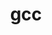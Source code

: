 ---
title: "gcc"
layout: cache
category: package
meta: {"versions": ["10.2.0", "6.4.0", "7.3.0", "7.4.0", "8.1.0", "9.3.0"], "compilers": ["gcc@10.3.0", "gcc@4.8.5", "gcc@7.4.0", "gcc@7.5.0", "gcc@8.1.0", "gcc@8.2.1", "gcc@8.3.1", "gcc@8.4.1", "gcc@9.3.0"]}
spec_files: 
 - spec-0.json
 - spec-1.json
 - spec-2.json
 - spec-3.json
 - spec-4.json
 - spec-5.json
 - spec-6.json
 - spec-7.json
 - spec-8.json
 - spec-9.json
 - spec-10.json
 - spec-11.json
 - spec-12.json
 - spec-13.json
 - spec-14.json
 - spec-15.json
 - spec-16.json
 - spec-17.json
 - spec-18.json
 - spec-19.json
 - spec-20.json
 - spec-21.json
 - spec-22.json
 - spec-23.json
 - spec-24.json
 - spec-25.json
 - spec-26.json
 - spec-27.json
 - spec-28.json
 - spec-29.json
 - spec-30.json
 - spec-31.json
 - spec-32.json
 - spec-33.json
 - spec-34.json
 - spec-35.json
 - spec-36.json
 - spec-37.json
 - spec-38.json
 - spec-39.json
 - spec-40.json
 - spec-41.json
 - spec-42.json
 - spec-43.json
 - spec-44.json
 - spec-45.json
 - spec-46.json
 - spec-47.json
 - spec-48.json
 - spec-49.json
 - spec-50.json
 - spec-51.json
 - spec-52.json
 - spec-53.json
 - spec-54.json
 - spec-55.json
 - spec-56.json
spec_names:
 - 'gcc@7.3.0%gcc@4.8.5~binutils~nvptx~piclibs~strip languages=c,c++,fortran patches=51aebe8 arch=linux-rhel7-x86_64 ^gmp@6.1.2%gcc@4.8.5 arch=linux-rhel7-x86_64 ^isl@0.18%gcc@4.8.5 arch=linux-rhel7-x86_64 ^libiconv@1.16%gcc@4.8.5 arch=linux-rhel7-x86_64 ^mpc@1.1.0%gcc@4.8.5 arch=linux-rhel7-x86_64 ^mpfr@3.1.6%gcc@4.8.5 patches=66a5d58 arch=linux-rhel7-x86_64 ^zlib@1.2.11%gcc@4.8.5+optimize+pic+shared arch=linux-rhel7-x86_64'
 - 'gcc@7.3.0%gcc@4.8.5~binutils~nvptx~piclibs+strip languages=c,c++,fortran patches=51aebe8 arch=linux-centos7-x86_64 ^gmp@6.1.2%gcc@4.8.5 arch=linux-centos7-x86_64 ^isl@0.18%gcc@4.8.5 arch=linux-centos7-x86_64 ^libiconv@1.16%gcc@4.8.5 arch=linux-centos7-x86_64 ^mpc@1.1.0%gcc@4.8.5 arch=linux-centos7-x86_64 ^mpfr@3.1.6%gcc@4.8.5 patches=66a5d58 arch=linux-centos7-x86_64 ^zlib@1.2.11%gcc@4.8.5+optimize+pic+shared arch=linux-centos7-x86_64'
 - 'gcc@7.3.0%gcc@7.4.0~binutils~nvptx~piclibs+strip languages=c,c++,fortran patches=51aebe8 arch=linux-ubuntu18.04-ppc64le ^gmp@6.1.2%gcc@7.4.0 arch=linux-ubuntu18.04-ppc64le ^isl@0.18%gcc@7.4.0 arch=linux-ubuntu18.04-ppc64le ^mpc@1.1.0%gcc@7.4.0 arch=linux-ubuntu18.04-ppc64le ^mpfr@3.1.6%gcc@7.4.0 patches=66a5d58 arch=linux-ubuntu18.04-ppc64le ^zlib@1.2.11%gcc@7.4.0+optimize+pic+shared arch=linux-ubuntu18.04-ppc64le'
 - 'gcc@7.3.0%gcc@4.8.5~binutils~nvptx~piclibs+strip languages=c,c++,fortran patches=51aebe8 arch=linux-centos7-ppc64le ^gmp@6.1.2%gcc@4.8.5 arch=linux-centos7-ppc64le ^isl@0.18%gcc@4.8.5 arch=linux-centos7-ppc64le ^mpc@1.1.0%gcc@4.8.5 arch=linux-centos7-ppc64le ^mpfr@3.1.6%gcc@4.8.5 patches=66a5d58 arch=linux-centos7-ppc64le ^zlib@1.2.11%gcc@4.8.5+optimize+pic+shared arch=linux-centos7-ppc64le'
 - 'gcc@8.1.0%gcc@4.8.5~binutils~bootstrap~nvptx~piclibs+strip languages=c,c++,fortran patches=49341f7,51aebe8,dc1ca24 arch=linux-rhel7-x86_64 ^gmp@6.1.2%gcc@4.8.5 arch=linux-rhel7-x86_64 ^isl@0.18%gcc@4.8.5 arch=linux-rhel7-x86_64 ^mpc@1.1.0%gcc@4.8.5 arch=linux-rhel7-x86_64 ^mpfr@3.1.6%gcc@4.8.5 patches=7a6dd71 arch=linux-rhel7-x86_64 ^zlib@1.2.11%gcc@4.8.5+optimize+pic+shared arch=linux-rhel7-x86_64'
 - 'gcc@8.1.0%gcc@4.8.5~binutils~nvptx~piclibs+strip languages=c,c++,fortran patches=49341f7,51aebe8,dc1ca24 arch=linux-rhel7-x86_64 ^gmp@6.1.2%gcc@4.8.5 arch=linux-rhel7-x86_64 ^isl@0.18%gcc@4.8.5 arch=linux-rhel7-x86_64 ^mpc@1.1.0%gcc@4.8.5 arch=linux-rhel7-x86_64 ^mpfr@3.1.6%gcc@4.8.5 patches=7a6dd71 arch=linux-rhel7-x86_64 ^zlib@1.2.11%gcc@4.8.5+optimize+pic+shared arch=linux-rhel7-x86_64'
 - 'gcc@8.1.0%gcc@4.8.5~binutils~bootstrap~nvptx~piclibs+strip languages=c,c++,fortran patches=49341f7,51aebe8,dc1ca24 arch=linux-rhel7-ppc64le ^gmp@6.1.2%gcc@4.8.5 arch=linux-rhel7-ppc64le ^isl@0.18%gcc@4.8.5 arch=linux-rhel7-ppc64le ^mpc@1.1.0%gcc@4.8.5 arch=linux-rhel7-ppc64le ^mpfr@3.1.6%gcc@4.8.5 patches=7a6dd71 arch=linux-rhel7-ppc64le ^zlib@1.2.11%gcc@4.8.5+optimize+pic+shared arch=linux-rhel7-ppc64le'
 - 'gcc@8.1.0%gcc@4.8.5~binutils~nvptx~piclibs+strip languages=c,c++,fortran patches=49341f7,51aebe8,dc1ca24 arch=linux-centos7-ppc64le ^gmp@6.1.2%gcc@4.8.5 arch=linux-centos7-ppc64le ^isl@0.18%gcc@4.8.5 arch=linux-centos7-ppc64le ^mpc@1.1.0%gcc@4.8.5 arch=linux-centos7-ppc64le ^mpfr@3.1.6%gcc@4.8.5 patches=7a6dd71 arch=linux-centos7-ppc64le ^zlib@1.2.11%gcc@4.8.5+optimize+pic+shared arch=linux-centos7-ppc64le'
 - 'gcc@9.3.0%gcc@4.8.5~binutils+bootstrap~graphite~nvptx~piclibs+strip languages=c,c++,fortran arch=linux-rhel7-ppc64le ^gmp@6.2.1%gcc@4.8.5 arch=linux-rhel7-ppc64le ^mpc@1.1.0%gcc@4.8.5 arch=linux-rhel7-ppc64le ^mpfr@3.1.6%gcc@4.8.5 patches=7a6dd71 arch=linux-rhel7-ppc64le ^zlib@1.2.11%gcc@4.8.5+optimize+pic+shared arch=linux-rhel7-ppc64le'
 - 'gcc@10.2.0%gcc@7.5.0~binutils+bootstrap~graphite~nvptx~piclibs~strip languages=c,c++,fortran patches=2c18531 arch=linux-ubuntu18.04-x86_64 ^gmp@6.2.1%gcc@7.5.0 arch=linux-ubuntu18.04-x86_64 ^mpc@1.1.0%gcc@7.5.0 arch=linux-ubuntu18.04-x86_64 ^mpfr@4.1.0%gcc@7.5.0 arch=linux-ubuntu18.04-x86_64 ^zlib@1.2.11%gcc@7.5.0+optimize+pic+shared arch=linux-ubuntu18.04-x86_64 ^zstd@1.5.0%gcc@7.5.0~ipo~legacy~lz4~lzma~multithread+programs+shared+static~zlib build_type=RelWithDebInfo arch=linux-ubuntu18.04-x86_64'
 - 'gcc@7.3.0%gcc@8.2.1~binutils~nvptx~piclibs+strip languages=c,c++,fortran patches=51aebe8 arch=linux-centos8-x86_64 ^gmp@6.1.2%gcc@8.2.1 arch=linux-centos8-x86_64 ^isl@0.18%gcc@8.2.1 arch=linux-centos8-x86_64 ^libiconv@1.16%gcc@8.2.1 arch=linux-centos8-x86_64 ^mpc@1.1.0%gcc@8.2.1 arch=linux-centos8-x86_64 ^mpfr@3.1.6%gcc@8.2.1 patches=66a5d58 arch=linux-centos8-x86_64 ^zlib@1.2.11%gcc@8.2.1+optimize+pic+shared arch=linux-centos8-x86_64'
 - 'gcc@7.4.0%gcc@4.8.5~binutils~bootstrap~graphite~nvptx~piclibs~strip languages=c,c++,fortran patches=b620e92,dc1ca24 arch=linux-rhel7-ppc64le ^gmp@6.1.2%gcc@4.8.5 arch=linux-rhel7-ppc64le ^mpc@1.1.0%gcc@4.8.5 arch=linux-rhel7-ppc64le ^mpfr@3.1.6%gcc@4.8.5 patches=7a6dd71 arch=linux-rhel7-ppc64le ^zlib@1.2.11%gcc@4.8.5+optimize+pic+shared arch=linux-rhel7-ppc64le'
 - 'gcc@8.1.0%gcc@4.8.5~binutils~nvptx~piclibs+strip languages=c,c++,fortran patches=49341f7,51aebe8,dc1ca24 arch=linux-rhel7-ppc64le ^gmp@6.1.2%gcc@4.8.5 arch=linux-rhel7-ppc64le ^isl@0.18%gcc@4.8.5 arch=linux-rhel7-ppc64le ^mpc@1.1.0%gcc@4.8.5 arch=linux-rhel7-ppc64le ^mpfr@3.1.6%gcc@4.8.5 patches=7a6dd71 arch=linux-rhel7-ppc64le ^zlib@1.2.11%gcc@4.8.5+optimize+pic+shared arch=linux-rhel7-ppc64le'
 - 'gcc@10.2.0%gcc@8.4.1~binutils+bootstrap~graphite~nvptx~piclibs~strip languages=c,c++,fortran patches=2c18531 arch=linux-rhel8-ppc64le ^gmp@6.2.1%gcc@8.4.1 arch=linux-rhel8-ppc64le ^mpc@1.1.0%gcc@8.4.1 arch=linux-rhel8-ppc64le ^mpfr@4.1.0%gcc@8.4.1 arch=linux-rhel8-ppc64le ^zlib@1.2.11%gcc@8.4.1+optimize+pic+shared arch=linux-rhel8-ppc64le ^zstd@1.5.0%gcc@8.4.1~ipo~legacy~lz4~lzma~multithread+programs+shared+static~zlib build_type=RelWithDebInfo arch=linux-rhel8-ppc64le'
 - 'gcc@8.1.0%gcc@4.8.5~binutils~bootstrap~nvptx~piclibs+strip languages=c,c++,fortran patches=49341f7,51aebe8,dc1ca24 arch=linux-centos7-ppc64le ^gmp@6.1.2%gcc@4.8.5 arch=linux-centos7-ppc64le ^isl@0.18%gcc@4.8.5 arch=linux-centos7-ppc64le ^mpc@1.1.0%gcc@4.8.5 arch=linux-centos7-ppc64le ^mpfr@3.1.6%gcc@4.8.5 patches=7a6dd71 arch=linux-centos7-ppc64le ^zlib@1.2.11%gcc@4.8.5+optimize+pic+shared arch=linux-centos7-ppc64le'
 - 'gcc@10.2.0%gcc@10.3.0~binutils+bootstrap~graphite~nvptx~piclibs~strip languages=c,c++,fortran patches=2c18531 arch=linux-ubuntu21.04-ppc64le ^gmp@6.2.1%gcc@10.3.0 arch=linux-ubuntu21.04-ppc64le ^mpc@1.1.0%gcc@10.3.0 arch=linux-ubuntu21.04-ppc64le ^mpfr@4.1.0%gcc@10.3.0 arch=linux-ubuntu21.04-ppc64le ^zlib@1.2.11%gcc@10.3.0+optimize+pic+shared arch=linux-ubuntu21.04-ppc64le ^zstd@1.5.0%gcc@10.3.0~ipo~legacy~lz4~lzma~multithread+programs+shared+static~zlib build_type=RelWithDebInfo arch=linux-ubuntu21.04-ppc64le'
 - 'gcc@7.3.0%gcc@8.3.1~binutils~nvptx~piclibs+strip languages=c,c++,fortran patches=51aebe8 arch=linux-rhel8-x86_64 ^gmp@6.1.2%gcc@8.3.1 arch=linux-rhel8-x86_64 ^isl@0.18%gcc@8.3.1 arch=linux-rhel8-x86_64 ^libiconv@1.16%gcc@8.3.1 arch=linux-rhel8-x86_64 ^mpc@1.1.0%gcc@8.3.1 arch=linux-rhel8-x86_64 ^mpfr@3.1.6%gcc@8.3.1 patches=66a5d58 arch=linux-rhel8-x86_64 ^zlib@1.2.11%gcc@8.3.1+optimize+pic+shared arch=linux-rhel8-x86_64'
 - 'gcc@7.3.0%gcc@7.4.0~binutils~nvptx~piclibs~strip languages=c,c++,fortran patches=51aebe8 arch=linux-ubuntu18.04-ppc64le ^gmp@6.1.2%gcc@7.4.0 arch=linux-ubuntu18.04-ppc64le ^isl@0.18%gcc@7.4.0 arch=linux-ubuntu18.04-ppc64le ^libiconv@1.16%gcc@7.4.0 arch=linux-ubuntu18.04-ppc64le ^mpc@1.1.0%gcc@7.4.0 arch=linux-ubuntu18.04-ppc64le ^mpfr@3.1.6%gcc@7.4.0 patches=66a5d58 arch=linux-ubuntu18.04-ppc64le ^zlib@1.2.11%gcc@7.4.0+optimize+pic+shared arch=linux-ubuntu18.04-ppc64le'
 - 'gcc@7.3.0%gcc@7.4.0~binutils~nvptx~piclibs+strip languages=c,c++,fortran patches=51aebe8 arch=linux-ubuntu18.04-ppc64le ^gmp@6.1.2%gcc@7.4.0 arch=linux-ubuntu18.04-ppc64le ^isl@0.18%gcc@7.4.0 arch=linux-ubuntu18.04-ppc64le ^mpc@1.1.0%gcc@7.4.0 arch=linux-ubuntu18.04-ppc64le ^mpfr@3.1.6%gcc@7.4.0 patches=7a6dd71 arch=linux-ubuntu18.04-ppc64le ^zlib@1.2.11%gcc@7.4.0+optimize+pic+shared arch=linux-ubuntu18.04-ppc64le'
 - 'gcc@7.3.0%gcc@8.3.1~binutils~nvptx~piclibs+strip languages=c,c++,fortran patches=51aebe8 arch=linux-centos8-x86_64 ^gmp@6.1.2%gcc@8.3.1 arch=linux-centos8-x86_64 ^isl@0.18%gcc@8.3.1 arch=linux-centos8-x86_64 ^libiconv@1.16%gcc@8.3.1 arch=linux-centos8-x86_64 ^mpc@1.1.0%gcc@8.3.1 arch=linux-centos8-x86_64 ^mpfr@3.1.6%gcc@8.3.1 patches=66a5d58 arch=linux-centos8-x86_64 ^zlib@1.2.11%gcc@8.3.1+optimize+pic+shared arch=linux-centos8-x86_64'
 - 'gcc@9.3.0%gcc@4.8.5~binutils~bootstrap~graphite~nvptx~piclibs+strip languages=c,c++,fortran arch=linux-rhel7-ppc64le ^gmp@6.2.1%gcc@4.8.5 arch=linux-rhel7-ppc64le ^mpc@1.1.0%gcc@4.8.5 arch=linux-rhel7-ppc64le ^mpfr@3.1.6%gcc@4.8.5 patches=7a6dd71 arch=linux-rhel7-ppc64le ^zlib@1.2.11%gcc@4.8.5+optimize+pic+shared arch=linux-rhel7-ppc64le'
 - 'gcc@8.1.0%gcc@4.8.5~binutils~bootstrap~graphite~nvptx~piclibs+strip languages=c,c++,fortran patches=49341f7,51aebe8,dc1ca24 arch=linux-rhel7-x86_64 ^gmp@6.2.1%gcc@4.8.5 arch=linux-rhel7-x86_64 ^mpc@1.1.0%gcc@4.8.5 arch=linux-rhel7-x86_64 ^mpfr@3.1.6%gcc@4.8.5 patches=7a6dd71 arch=linux-rhel7-x86_64 ^zlib@1.2.11%gcc@4.8.5+optimize+pic+shared arch=linux-rhel7-x86_64'
 - 'gcc@8.1.0%gcc@4.8.5~binutils~bootstrap~nvptx~piclibs+strip languages=c,c++,fortran patches=49341f7,51aebe8,dc1ca24 arch=linux-centos7-x86_64 ^gmp@6.1.2%gcc@4.8.5 arch=linux-centos7-x86_64 ^isl@0.18%gcc@4.8.5 arch=linux-centos7-x86_64 ^mpc@1.1.0%gcc@4.8.5 arch=linux-centos7-x86_64 ^mpfr@3.1.6%gcc@4.8.5 patches=7a6dd71 arch=linux-centos7-x86_64 ^zlib@1.2.11%gcc@4.8.5+optimize+pic+shared arch=linux-centos7-x86_64'
 - 'gcc@10.2.0%gcc@9.3.0~binutils+bootstrap~graphite~nvptx~piclibs~strip languages=c,c++,fortran patches=2c18531 arch=linux-ubuntu20.04-x86_64 ^gmp@6.2.1%gcc@9.3.0 arch=linux-ubuntu20.04-x86_64 ^mpc@1.1.0%gcc@9.3.0 arch=linux-ubuntu20.04-x86_64 ^mpfr@4.1.0%gcc@9.3.0 arch=linux-ubuntu20.04-x86_64 ^zlib@1.2.11%gcc@9.3.0+optimize+pic+shared arch=linux-ubuntu20.04-x86_64 ^zstd@1.5.0%gcc@9.3.0~ipo~legacy~lz4~lzma~multithread+programs+shared+static~zlib build_type=RelWithDebInfo arch=linux-ubuntu20.04-x86_64'
 - 'gcc@10.2.0%gcc@10.3.0~binutils+bootstrap~graphite~nvptx~piclibs~strip languages=c,c++,fortran patches=2c18531 arch=linux-ubuntu21.04-x86_64 ^gmp@6.2.1%gcc@10.3.0 arch=linux-ubuntu21.04-x86_64 ^mpc@1.1.0%gcc@10.3.0 arch=linux-ubuntu21.04-x86_64 ^mpfr@4.1.0%gcc@10.3.0 arch=linux-ubuntu21.04-x86_64 ^zlib@1.2.11%gcc@10.3.0+optimize+pic+shared arch=linux-ubuntu21.04-x86_64 ^zstd@1.5.0%gcc@10.3.0~ipo~legacy~lz4~lzma~multithread+programs+shared+static~zlib build_type=RelWithDebInfo arch=linux-ubuntu21.04-x86_64'
 - 'gcc@8.1.0%gcc@4.8.5~binutils~bootstrap~graphite~nvptx~piclibs+strip languages=c,c++,fortran patches=49341f7,51aebe8,dc1ca24 arch=linux-rhel7-ppc64le ^gmp@6.1.2%gcc@4.8.5 arch=linux-rhel7-ppc64le ^mpc@1.1.0%gcc@4.8.5 arch=linux-rhel7-ppc64le ^mpfr@3.1.6%gcc@4.8.5 patches=7a6dd71 arch=linux-rhel7-ppc64le ^zlib@1.2.11%gcc@4.8.5+optimize+pic+shared arch=linux-rhel7-ppc64le'
 - 'gcc@8.1.0%gcc@4.8.5~binutils~bootstrap~graphite~nvptx~piclibs+strip languages=c,c++,fortran patches=49341f7,51aebe8,dc1ca24 arch=linux-rhel7-ppc64le ^gmp@6.2.1%gcc@4.8.5 arch=linux-rhel7-ppc64le ^mpc@1.1.0%gcc@4.8.5 arch=linux-rhel7-ppc64le ^mpfr@3.1.6%gcc@4.8.5 patches=7a6dd71 arch=linux-rhel7-ppc64le ^zlib@1.2.11%gcc@4.8.5+optimize+pic+shared arch=linux-rhel7-ppc64le'
 - 'gcc@7.3.0%gcc@7.4.0~binutils~nvptx~piclibs+strip languages=c,c++,fortran patches=51aebe8 arch=linux-ubuntu18.04-x86_64 ^gmp@6.1.2%gcc@7.4.0 arch=linux-ubuntu18.04-x86_64 ^isl@0.18%gcc@7.4.0 arch=linux-ubuntu18.04-x86_64 ^libiconv@1.16%gcc@7.4.0 arch=linux-ubuntu18.04-x86_64 ^mpc@1.1.0%gcc@7.4.0 arch=linux-ubuntu18.04-x86_64 ^mpfr@3.1.6%gcc@7.4.0 patches=66a5d58 arch=linux-ubuntu18.04-x86_64 ^zlib@1.2.11%gcc@7.4.0+optimize+pic+shared arch=linux-ubuntu18.04-x86_64'
 - 'gcc@7.3.0%gcc@7.4.0~binutils~nvptx~piclibs+strip languages=c,c++,fortran patches=51aebe8 arch=linux-ubuntu18.04-ppc64le ^gmp@6.1.2%gcc@7.4.0 arch=linux-ubuntu18.04-ppc64le ^isl@0.18%gcc@7.4.0 arch=linux-ubuntu18.04-ppc64le ^libiconv@1.16%gcc@7.4.0 arch=linux-ubuntu18.04-ppc64le ^mpc@1.1.0%gcc@7.4.0 arch=linux-ubuntu18.04-ppc64le ^mpfr@3.1.6%gcc@7.4.0 patches=66a5d58 arch=linux-ubuntu18.04-ppc64le ^zlib@1.2.11%gcc@7.4.0+optimize+pic+shared arch=linux-ubuntu18.04-ppc64le'
 - 'gcc@7.3.0%gcc@4.8.5~binutils~nvptx~piclibs~strip languages=c,c++,fortran patches=51aebe8 arch=linux-rhel7-ppc64le ^gmp@6.1.2%gcc@4.8.5 arch=linux-rhel7-ppc64le ^isl@0.18%gcc@4.8.5 arch=linux-rhel7-ppc64le ^libiconv@1.16%gcc@4.8.5 arch=linux-rhel7-ppc64le ^mpc@1.1.0%gcc@4.8.5 arch=linux-rhel7-ppc64le ^mpfr@3.1.6%gcc@4.8.5 patches=66a5d58 arch=linux-rhel7-ppc64le ^zlib@1.2.11%gcc@4.8.5+optimize+pic+shared arch=linux-rhel7-ppc64le'
 - 'gcc@7.3.0%gcc@8.3.1~binutils~nvptx~piclibs~strip languages=c,c++,fortran patches=51aebe8 arch=linux-rhel8-x86_64 ^gmp@6.1.2%gcc@8.3.1 arch=linux-rhel8-x86_64 ^isl@0.18%gcc@8.3.1 arch=linux-rhel8-x86_64 ^libiconv@1.16%gcc@8.3.1 arch=linux-rhel8-x86_64 ^mpc@1.1.0%gcc@8.3.1 arch=linux-rhel8-x86_64 ^mpfr@3.1.6%gcc@8.3.1 patches=66a5d58 arch=linux-rhel8-x86_64 ^zlib@1.2.11%gcc@8.3.1+optimize+pic+shared arch=linux-rhel8-x86_64'
 - 'gcc@7.3.0%gcc@7.5.0~binutils~nvptx~piclibs+strip languages=c,c++,fortran patches=51aebe8 arch=linux-ubuntu18.04-ppc64le ^gmp@6.1.2%gcc@7.5.0 arch=linux-ubuntu18.04-ppc64le ^isl@0.18%gcc@7.5.0 arch=linux-ubuntu18.04-ppc64le ^mpc@1.1.0%gcc@7.5.0 arch=linux-ubuntu18.04-ppc64le ^mpfr@3.1.6%gcc@7.5.0 patches=66a5d58 arch=linux-ubuntu18.04-ppc64le ^zlib@1.2.11%gcc@7.5.0+optimize+pic+shared arch=linux-ubuntu18.04-ppc64le'
 - 'gcc@7.3.0%gcc@4.8.5~binutils~nvptx~piclibs+strip languages=c,c++,fortran patches=51aebe8 arch=linux-centos7-ppc64le ^gmp@6.1.2%gcc@4.8.5 arch=linux-centos7-ppc64le ^isl@0.18%gcc@4.8.5 arch=linux-centos7-ppc64le ^mpc@1.1.0%gcc@4.8.5 arch=linux-centos7-ppc64le ^mpfr@3.1.6%gcc@4.8.5 patches=7a6dd71 arch=linux-centos7-ppc64le ^zlib@1.2.11%gcc@4.8.5+optimize+pic+shared arch=linux-centos7-ppc64le'
 - 'gcc@10.2.0%gcc@8.3.1~binutils+bootstrap~graphite~nvptx~piclibs~strip languages=c,c++,fortran patches=2c18531 arch=linux-rhel8-ppc64le ^gmp@6.2.1%gcc@8.3.1 arch=linux-rhel8-ppc64le ^mpc@1.1.0%gcc@8.3.1 arch=linux-rhel8-ppc64le ^mpfr@4.1.0%gcc@8.3.1 arch=linux-rhel8-ppc64le ^zlib@1.2.11%gcc@8.3.1+optimize+pic+shared arch=linux-rhel8-ppc64le ^zstd@1.5.0%gcc@8.3.1~ipo~legacy~lz4~lzma~multithread+programs+shared+static~zlib build_type=RelWithDebInfo arch=linux-rhel8-ppc64le'
 - 'gcc@10.2.0%gcc@9.3.0~binutils+bootstrap~graphite~nvptx~piclibs~strip languages=c,c++,fortran patches=2c18531 arch=linux-rhel7-x86_64 ^gmp@6.2.1%gcc@9.3.0 arch=linux-rhel7-x86_64 ^mpc@1.1.0%gcc@9.3.0 arch=linux-rhel7-x86_64 ^mpfr@4.1.0%gcc@9.3.0 arch=linux-rhel7-x86_64 ^zlib@1.2.11%gcc@9.3.0+optimize+pic+shared arch=linux-rhel7-x86_64 ^zstd@1.5.0%gcc@9.3.0~ipo~legacy~lz4~lzma~multithread+programs+shared+static~zlib build_type=RelWithDebInfo arch=linux-rhel7-x86_64'
 - 'gcc@7.3.0%gcc@7.4.0~binutils~nvptx~piclibs~strip languages=c,c++,fortran patches=51aebe8 arch=linux-ubuntu18.04-x86_64 ^gmp@6.1.2%gcc@7.4.0 arch=linux-ubuntu18.04-x86_64 ^isl@0.18%gcc@7.4.0 arch=linux-ubuntu18.04-x86_64 ^libiconv@1.16%gcc@7.4.0 arch=linux-ubuntu18.04-x86_64 ^mpc@1.1.0%gcc@7.4.0 arch=linux-ubuntu18.04-x86_64 ^mpfr@3.1.6%gcc@7.4.0 patches=66a5d58 arch=linux-ubuntu18.04-x86_64 ^zlib@1.2.11%gcc@7.4.0+optimize+pic+shared arch=linux-ubuntu18.04-x86_64'
 - 'gcc@10.2.0%gcc@9.3.0~binutils+bootstrap~graphite~nvptx~piclibs~strip languages=c,c++,fortran patches=2c18531 arch=linux-ubuntu20.04-ppc64le ^gmp@6.2.1%gcc@9.3.0 arch=linux-ubuntu20.04-ppc64le ^mpc@1.1.0%gcc@9.3.0 arch=linux-ubuntu20.04-ppc64le ^mpfr@4.1.0%gcc@9.3.0 arch=linux-ubuntu20.04-ppc64le ^zlib@1.2.11%gcc@9.3.0+optimize+pic+shared arch=linux-ubuntu20.04-ppc64le ^zstd@1.5.0%gcc@9.3.0~ipo~legacy~lz4~lzma~multithread+programs+shared+static~zlib build_type=RelWithDebInfo arch=linux-ubuntu20.04-ppc64le'
 - 'gcc@7.3.0%gcc@4.8.5~binutils~nvptx~piclibs+strip languages=c,c++,fortran patches=51aebe8 arch=linux-rhel7-ppc64le ^gmp@6.1.2%gcc@4.8.5 arch=linux-rhel7-ppc64le ^isl@0.18%gcc@4.8.5 arch=linux-rhel7-ppc64le ^libiconv@1.16%gcc@4.8.5 arch=linux-rhel7-ppc64le ^mpc@1.1.0%gcc@4.8.5 arch=linux-rhel7-ppc64le ^mpfr@3.1.6%gcc@4.8.5 patches=66a5d58 arch=linux-rhel7-ppc64le ^zlib@1.2.11%gcc@4.8.5+optimize+pic+shared arch=linux-rhel7-ppc64le'
 - 'gcc@10.2.0%gcc@8.4.1~binutils+bootstrap~graphite~nvptx~piclibs~strip languages=c,c++,fortran patches=2c18531 arch=linux-rhel8-x86_64 ^gmp@6.2.1%gcc@8.4.1 arch=linux-rhel8-x86_64 ^mpc@1.1.0%gcc@8.4.1 arch=linux-rhel8-x86_64 ^mpfr@4.1.0%gcc@8.4.1 arch=linux-rhel8-x86_64 ^zlib@1.2.11%gcc@8.4.1+optimize+pic+shared arch=linux-rhel8-x86_64 ^zstd@1.5.0%gcc@8.4.1~ipo~legacy~lz4~lzma~multithread+programs+shared+static~zlib build_type=RelWithDebInfo arch=linux-rhel8-x86_64'
 - 'gcc@9.3.0%gcc@4.8.5~binutils+bootstrap~graphite~nvptx~piclibs+strip languages=c,c++,fortran arch=linux-rhel7-x86_64 ^gmp@6.2.1%gcc@4.8.5 arch=linux-rhel7-x86_64 ^mpc@1.1.0%gcc@4.8.5 arch=linux-rhel7-x86_64 ^mpfr@3.1.6%gcc@4.8.5 patches=7a6dd71 arch=linux-rhel7-x86_64 ^zlib@1.2.11%gcc@4.8.5+optimize+pic+shared arch=linux-rhel7-x86_64'
 - 'gcc@7.3.0%gcc@4.8.5~binutils~nvptx~piclibs+strip languages=c,c++,fortran patches=51aebe8 arch=linux-rhel7-ppc64le ^gmp@6.1.2%gcc@4.8.5 arch=linux-rhel7-ppc64le ^isl@0.18%gcc@4.8.5 arch=linux-rhel7-ppc64le ^mpc@1.1.0%gcc@4.8.5 arch=linux-rhel7-ppc64le ^mpfr@3.1.6%gcc@4.8.5 patches=66a5d58 arch=linux-rhel7-ppc64le ^zlib@1.2.11%gcc@4.8.5+optimize+pic+shared arch=linux-rhel7-ppc64le'
 - 'gcc@7.3.0%gcc@8.2.1~binutils~nvptx~piclibs~strip languages=c,c++,fortran patches=51aebe8 arch=linux-centos8-x86_64 ^gmp@6.1.2%gcc@8.2.1 arch=linux-centos8-x86_64 ^isl@0.18%gcc@8.2.1 arch=linux-centos8-x86_64 ^libiconv@1.16%gcc@8.2.1 arch=linux-centos8-x86_64 ^mpc@1.1.0%gcc@8.2.1 arch=linux-centos8-x86_64 ^mpfr@3.1.6%gcc@8.2.1 patches=66a5d58 arch=linux-centos8-x86_64 ^zlib@1.2.11%gcc@8.2.1+optimize+pic+shared arch=linux-centos8-x86_64'
 - 'gcc@8.1.0%gcc@8.1.0~binutils~bootstrap~nvptx~piclibs+strip languages=c,c++,fortran patches=49341f7,51aebe8,dc1ca24 arch=linux-centos7-x86_64 ^gmp@6.1.2%gcc@8.1.0 arch=linux-centos7-x86_64 ^isl@0.18%gcc@8.1.0 arch=linux-centos7-x86_64 ^mpc@1.1.0%gcc@8.1.0 arch=linux-centos7-x86_64 ^mpfr@3.1.6%gcc@8.1.0 patches=7a6dd71 arch=linux-centos7-x86_64 ^zlib@1.2.11%gcc@8.1.0+optimize+pic+shared arch=linux-centos7-x86_64'
 - 'gcc@8.1.0%gcc@8.1.0~binutils~bootstrap~nvptx~piclibs+strip languages=c,c++,fortran patches=49341f7,51aebe8,dc1ca24 arch=linux-rhel7-x86_64 ^gmp@6.1.2%gcc@8.1.0 arch=linux-rhel7-x86_64 ^isl@0.18%gcc@8.1.0 arch=linux-rhel7-x86_64 ^mpc@1.1.0%gcc@8.1.0 arch=linux-rhel7-x86_64 ^mpfr@3.1.6%gcc@8.1.0 patches=7a6dd71 arch=linux-rhel7-x86_64 ^zlib@1.2.11%gcc@8.1.0+optimize+pic+shared arch=linux-rhel7-x86_64'
 - 'gcc@7.3.0%gcc@4.8.5~binutils~nvptx~piclibs+strip languages=c,c++,fortran patches=51aebe8 arch=linux-centos7-ppc64le ^gmp@6.1.2%gcc@4.8.5 arch=linux-centos7-ppc64le ^isl@0.18%gcc@4.8.5 arch=linux-centos7-ppc64le ^libiconv@1.16%gcc@4.8.5 arch=linux-centos7-ppc64le ^mpc@1.1.0%gcc@4.8.5 arch=linux-centos7-ppc64le ^mpfr@3.1.6%gcc@4.8.5 patches=66a5d58 arch=linux-centos7-ppc64le ^zlib@1.2.11%gcc@4.8.5+optimize+pic+shared arch=linux-centos7-ppc64le'
 - 'gcc@7.3.0%gcc@4.8.5~binutils~nvptx~piclibs~strip languages=c,c++,fortran patches=51aebe8 arch=linux-centos7-ppc64le ^gmp@6.1.2%gcc@4.8.5 arch=linux-centos7-ppc64le ^isl@0.18%gcc@4.8.5 arch=linux-centos7-ppc64le ^libiconv@1.16%gcc@4.8.5 arch=linux-centos7-ppc64le ^mpc@1.1.0%gcc@4.8.5 arch=linux-centos7-ppc64le ^mpfr@3.1.6%gcc@4.8.5 patches=66a5d58 arch=linux-centos7-ppc64le ^zlib@1.2.11%gcc@4.8.5+optimize+pic+shared arch=linux-centos7-ppc64le'
 - 'gcc@7.3.0%gcc@4.8.5~binutils~nvptx~piclibs+strip languages=c,c++,fortran patches=51aebe8 arch=linux-rhel7-ppc64le ^gmp@6.1.2%gcc@4.8.5 arch=linux-rhel7-ppc64le ^isl@0.18%gcc@4.8.5 arch=linux-rhel7-ppc64le ^mpc@1.1.0%gcc@4.8.5 arch=linux-rhel7-ppc64le ^mpfr@3.1.6%gcc@4.8.5 patches=7a6dd71 arch=linux-rhel7-ppc64le ^zlib@1.2.11%gcc@4.8.5+optimize+pic+shared arch=linux-rhel7-ppc64le'
 - 'gcc@10.2.0%gcc@8.3.1~binutils+bootstrap~graphite~nvptx~piclibs~strip languages=c,c++,fortran patches=2c18531 arch=linux-rhel8-x86_64 ^gmp@6.2.1%gcc@8.3.1 arch=linux-rhel8-x86_64 ^mpc@1.1.0%gcc@8.3.1 arch=linux-rhel8-x86_64 ^mpfr@4.1.0%gcc@8.3.1 arch=linux-rhel8-x86_64 ^zlib@1.2.11%gcc@8.3.1+optimize+pic+shared arch=linux-rhel8-x86_64 ^zstd@1.5.0%gcc@8.3.1~ipo~legacy~lz4~lzma~multithread+programs+shared+static~zlib build_type=RelWithDebInfo arch=linux-rhel8-x86_64'
 - 'gcc@9.3.0%gcc@4.8.5~binutils~bootstrap~graphite~nvptx~piclibs+strip languages=c,c++,fortran arch=linux-rhel7-x86_64 ^gmp@6.2.1%gcc@4.8.5 arch=linux-rhel7-x86_64 ^mpc@1.1.0%gcc@4.8.5 arch=linux-rhel7-x86_64 ^mpfr@3.1.6%gcc@4.8.5 patches=7a6dd71 arch=linux-rhel7-x86_64 ^zlib@1.2.11%gcc@4.8.5+optimize+pic+shared arch=linux-rhel7-x86_64'
 - 'gcc@8.1.0%gcc@4.8.5~binutils~bootstrap~graphite~nvptx~piclibs~strip languages=c,c++,fortran patches=49341f7,51aebe8,dc1ca24 arch=linux-rhel7-x86_64 ^gmp@6.1.2%gcc@4.8.5 arch=linux-rhel7-x86_64 ^mpc@1.1.0%gcc@4.8.5 arch=linux-rhel7-x86_64 ^mpfr@3.1.6%gcc@4.8.5 patches=7a6dd71 arch=linux-rhel7-x86_64 ^zlib@1.2.11%gcc@4.8.5+optimize+pic+shared arch=linux-rhel7-x86_64'
 - 'gcc@7.3.0%gcc@4.8.5~binutils~nvptx~piclibs+strip languages=c,c++,fortran patches=51aebe8 arch=linux-rhel7-x86_64 ^gmp@6.1.2%gcc@4.8.5 arch=linux-rhel7-x86_64 ^isl@0.18%gcc@4.8.5 arch=linux-rhel7-x86_64 ^libiconv@1.16%gcc@4.8.5 arch=linux-rhel7-x86_64 ^mpc@1.1.0%gcc@4.8.5 arch=linux-rhel7-x86_64 ^mpfr@3.1.6%gcc@4.8.5 patches=66a5d58 arch=linux-rhel7-x86_64 ^zlib@1.2.11%gcc@4.8.5+optimize+pic+shared arch=linux-rhel7-x86_64'
 - 'gcc@8.1.0%gcc@4.8.5~binutils~bootstrap~graphite~nvptx~piclibs+strip languages=c,c++,fortran patches=49341f7,51aebe8,dc1ca24 arch=linux-rhel7-x86_64 ^gmp@6.1.2%gcc@4.8.5 arch=linux-rhel7-x86_64 ^mpc@1.1.0%gcc@4.8.5 arch=linux-rhel7-x86_64 ^mpfr@3.1.6%gcc@4.8.5 patches=7a6dd71 arch=linux-rhel7-x86_64 ^zlib@1.2.11%gcc@4.8.5+optimize+pic+shared arch=linux-rhel7-x86_64'
 - 'gcc@10.2.0%gcc@7.5.0~binutils+bootstrap~graphite~nvptx~piclibs~strip languages=c,c++,fortran patches=2c18531 arch=linux-ubuntu18.04-ppc64le ^gmp@6.2.1%gcc@7.5.0 arch=linux-ubuntu18.04-ppc64le ^mpc@1.1.0%gcc@7.5.0 arch=linux-ubuntu18.04-ppc64le ^mpfr@4.1.0%gcc@7.5.0 arch=linux-ubuntu18.04-ppc64le ^zlib@1.2.11%gcc@7.5.0+optimize+pic+shared arch=linux-ubuntu18.04-ppc64le ^zstd@1.5.0%gcc@7.5.0~ipo~legacy~lz4~lzma~multithread+programs+shared+static~zlib build_type=RelWithDebInfo arch=linux-ubuntu18.04-ppc64le'
 - 'gcc@10.2.0%gcc@9.3.0~binutils+bootstrap~graphite~nvptx~piclibs~strip languages=c,c++,fortran patches=2c18531 arch=linux-rhel7-ppc64le ^gmp@6.2.1%gcc@9.3.0 arch=linux-rhel7-ppc64le ^mpc@1.1.0%gcc@9.3.0 arch=linux-rhel7-ppc64le ^mpfr@4.1.0%gcc@9.3.0 arch=linux-rhel7-ppc64le ^zlib@1.2.11%gcc@9.3.0+optimize+pic+shared arch=linux-rhel7-ppc64le ^zstd@1.5.0%gcc@9.3.0~ipo~legacy~lz4~lzma~multithread+programs+shared+static~zlib build_type=RelWithDebInfo arch=linux-rhel7-ppc64le'
 - 'gcc@6.4.0%gcc@4.8.5~binutils~nvptx~piclibs+strip languages=c,c++,fortran patches=1ee899a,51aebe8,5b3c22d,a9762dc,f73de87 arch=linux-rhel7-ppc64le ^gmp@6.1.2%gcc@4.8.5 arch=linux-rhel7-ppc64le ^isl@0.18%gcc@4.8.5 arch=linux-rhel7-ppc64le ^mpc@1.1.0%gcc@4.8.5 arch=linux-rhel7-ppc64le ^mpfr@3.1.6%gcc@4.8.5 patches=7a6dd71 arch=linux-rhel7-ppc64le ^zlib@1.2.11%gcc@4.8.5+optimize+pic+shared arch=linux-rhel7-ppc64le'
 - 'gcc@7.3.0%gcc@4.8.5~binutils~nvptx~piclibs~strip languages=c,c++,fortran patches=51aebe8 arch=linux-centos7-x86_64 ^gmp@6.1.2%gcc@4.8.5 arch=linux-centos7-x86_64 ^isl@0.18%gcc@4.8.5 arch=linux-centos7-x86_64 ^libiconv@1.16%gcc@4.8.5 arch=linux-centos7-x86_64 ^mpc@1.1.0%gcc@4.8.5 arch=linux-centos7-x86_64 ^mpfr@3.1.6%gcc@4.8.5 patches=66a5d58 arch=linux-centos7-x86_64 ^zlib@1.2.11%gcc@4.8.5+optimize+pic+shared arch=linux-centos7-x86_64'
 - 'gcc@8.1.0%gcc@4.8.5~binutils~nvptx~piclibs+strip languages=c,c++,fortran patches=49341f7,51aebe8,dc1ca24 arch=linux-centos7-x86_64 ^gmp@6.1.2%gcc@4.8.5 arch=linux-centos7-x86_64 ^isl@0.18%gcc@4.8.5 arch=linux-centos7-x86_64 ^mpc@1.1.0%gcc@4.8.5 arch=linux-centos7-x86_64 ^mpfr@3.1.6%gcc@4.8.5 patches=7a6dd71 arch=linux-centos7-x86_64 ^zlib@1.2.11%gcc@4.8.5+optimize+pic+shared arch=linux-centos7-x86_64'
---